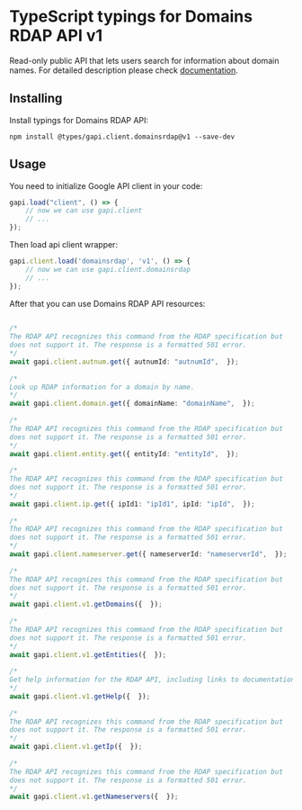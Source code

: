 # TypeScript typings for Domains RDAP API v1
Read-only public API that lets users search for information about domain names.
For detailed description please check [documentation](https://developers.google.com/domains/rdap/).

## Installing

Install typings for Domains RDAP API:
```
npm install @types/gapi.client.domainsrdap@v1 --save-dev
```

## Usage

You need to initialize Google API client in your code:
```typescript
gapi.load("client", () => { 
    // now we can use gapi.client
    // ... 
});
```

Then load api client wrapper:
```typescript
gapi.client.load('domainsrdap', 'v1', () => {
    // now we can use gapi.client.domainsrdap
    // ... 
});
```



After that you can use Domains RDAP API resources:

```typescript 
    
/* 
The RDAP API recognizes this command from the RDAP specification but
does not support it. The response is a formatted 501 error.  
*/
await gapi.client.autnum.get({ autnumId: "autnumId",  }); 
    
/* 
Look up RDAP information for a domain by name.  
*/
await gapi.client.domain.get({ domainName: "domainName",  }); 
    
/* 
The RDAP API recognizes this command from the RDAP specification but
does not support it. The response is a formatted 501 error.  
*/
await gapi.client.entity.get({ entityId: "entityId",  }); 
    
/* 
The RDAP API recognizes this command from the RDAP specification but
does not support it. The response is a formatted 501 error.  
*/
await gapi.client.ip.get({ ipId1: "ipId1", ipId: "ipId",  }); 
    
/* 
The RDAP API recognizes this command from the RDAP specification but
does not support it. The response is a formatted 501 error.  
*/
await gapi.client.nameserver.get({ nameserverId: "nameserverId",  }); 
    
/* 
The RDAP API recognizes this command from the RDAP specification but
does not support it. The response is a formatted 501 error.  
*/
await gapi.client.v1.getDomains({  }); 
    
/* 
The RDAP API recognizes this command from the RDAP specification but
does not support it. The response is a formatted 501 error.  
*/
await gapi.client.v1.getEntities({  }); 
    
/* 
Get help information for the RDAP API, including links to documentation.  
*/
await gapi.client.v1.getHelp({  }); 
    
/* 
The RDAP API recognizes this command from the RDAP specification but
does not support it. The response is a formatted 501 error.  
*/
await gapi.client.v1.getIp({  }); 
    
/* 
The RDAP API recognizes this command from the RDAP specification but
does not support it. The response is a formatted 501 error.  
*/
await gapi.client.v1.getNameservers({  });
```
